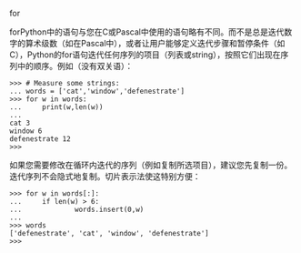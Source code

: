 for

forPython中的语句与您在C或Pascal中使用的语句略有不同。而不是总是迭代数字的算术级数（如在Pascal中），或者让用户能够定义迭代步骤和暂停条件（如C），Python的for语句迭代任何序列的项目（列表或string），按照它们出现在序列中的顺序。例如（没有双关语）：

```
>>> # Measure some strings:
... words = ['cat','window','defenestrate']
>>> for w in words:
...     print(w,len(w))
...
cat 3
window 6
defenestrate 12
>>>

```

如果您需要修改在循环内迭代的序列（例如复制所选项目），建议您先复制一份。迭代序列不会隐式地复制。切片表示法使这特别方便：

```
>>> for w in words[:]:
...     if len(w) > 6:
...             words.insert(0,w)
...
>>> words
['defenestrate', 'cat', 'window', 'defenestrate']
>>>

```



